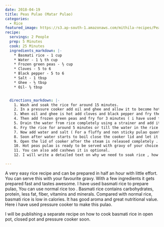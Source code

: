 ```yaml
---
date: 2018-04-19
title: Peas Pulao (Matar Pulao)
categories:
  - Rice
featured_image: https://s3.ap-south-1.amazonaws.com/mithila-recipes/Peas-Pulao_small.jpg
recipe:
  servings: 2 People
  prep: 5 Minutes
  cook: 25 Minutes
  ingredients_markdown: |-
    * Basmati rice - 1 cup
    * Water - 1 ¼ th cup
    * Frozen green peas - ½ cup
    * Cloves - 5 to 6
    * Black pepper - 5 to 6
    * Salt - 1 tbsp
    * Ghee - ½ tbsp
    * Oil- ½ tbsp


  directions_markdown: |-
    1. Wash and soak the rice for around 15 minutes.
    2. In a pressure cooker add oil and ghee and allow it to become hot.
    3. When oil and ghee is hot add cloves and black pepper and fry them ( i have only added cloves and black pepper as I don’t like too much of masala in my peas pulao, You can also add an inch of cinnamon and  green cardamom).
    4. Then add frozen green peas and fry for 3 minutes ( i have used frozen green peas, fresh peas can also be used then you need to fry them around 5 to 7 minutes.
    5. Drain the water from rice completely using a strainer and add it to cooker (This is important as extra water in rice can make it mushy).
    6. Fry the rice for around 5 minutes or till the water in the rice grains are evaporated.
    7. Now add water and salt ( For a fluffy and non sticky pulao quantity of water is very important while preparing in cooker. For 1 measure of rice 1 ¼ th cup water has to be taken)
    8. Soon after water starts to boil close the cooker lid and let it cook for 2 whistles in high flame.
    9. Open the lid of cooker after the steam is released completely .
    10. Hot peas pulao is ready to be served with gravy of your choice.
    11. You can also add cashews it is optional.
    12. I will write a detailed text on why we need to soak rice , how to cook basmati rice in different methods very soon.

---
```

A very easy rice recipe and can be prepared in half an hour with little effort. You can serve this with your favourite gravy. With a few ingredients it gets prepared fast and tastes awesome. I have used basmati rice to prepare pulao, You can use normal rice too .
Basmati rice contains carbohydrates, protein, less fat, fiber, vitamins and minerals. Compared with normal rice, basmati rice is low in calories. It has good aroma and great nutritional value.
Here i have used pressure cooker to make this pulao.


I will be publishing a separate recipe on how to cook basmati rice in open pot, closed pot and pressure cooker soon.


